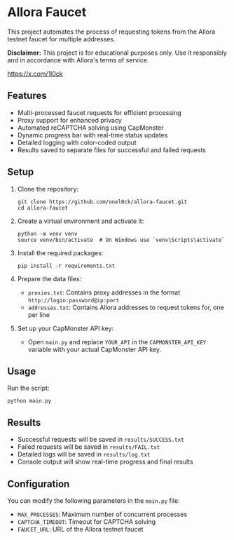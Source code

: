 # Allora Faucet

This project automates the process of requesting tokens from the Allora testnet faucet for multiple addresses.

**Disclaimer:** This project is for educational purposes only. Use it responsibly and in accordance with Allora's terms of service.

https://x.com/1l0ck

## Features

- Multi-processed faucet requests for efficient processing
- Proxy support for enhanced privacy
- Automated reCAPTCHA solving using CapMonster
- Dynamic progress bar with real-time status updates
- Detailed logging with color-coded output
- Results saved to separate files for successful and failed requests

## Setup

1. Clone the repository:
   ```
   git clone https://github.com/onel0ck/allora-faucet.git
   cd allora-faucet
   ```

2. Create a virtual environment and activate it:
   ```
   python -m venv venv
   source venv/bin/activate  # On Windows use `venv\Scripts\activate`
   ```

3. Install the required packages:
   ```
   pip install -r requirements.txt
   ```

4. Prepare the data files:
   - `proxies.txt`: Contains proxy addresses in the format `http://login:password@ip:port`
   - `addresses.txt`: Contains Allora addresses to request tokens for, one per line

5. Set up your CapMonster API key:
   - Open `main.py` and replace `YOUR_API` in the `CAPMONSTER_API_KEY` variable with your actual CapMonster API key.

## Usage

Run the script:
```
python main.py
```

## Results

- Successful requests will be saved in `results/SUCCESS.txt`
- Failed requests will be saved in `results/FAIL.txt`
- Detailed logs will be saved in `results/log.txt`
- Console output will show real-time progress and final results

## Configuration

You can modify the following parameters in the `main.py` file:
- `MAX_PROCESSES`: Maximum number of concurrent processes
- `CAPTCHA_TIMEOUT`: Timeout for CAPTCHA solving
- `FAUCET_URL`: URL of the Allora testnet faucet
